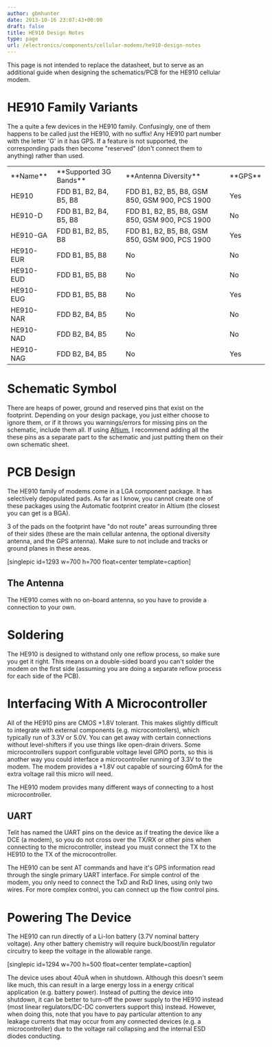 ```yaml
---
author: gbmhunter
date: 2013-10-16 23:07:43+00:00
draft: false
title: HE910 Design Notes
type: page
url: /electronics/components/cellular-modems/he910-design-notes
---
```


This page is not intended to replace the datasheet, but to serve as an additional guide when designing the schematics/PCB for the HE910 cellular modem.


# HE910 Family Variants


The a quite a few devices in the HE910 family. Confusingly, one of them happens to be called just the HE910, with no suffix! Any HE910 part number with the letter 'G' in it has GPS. If a feature is not supported, the corresponding pads then become "reserved" (don't connect them to anything) rather than used.
<table style="width: 600px;" border="0" >
<tbody >
<tr >

<td >**Name**
</td>

<td >**Supported 3G Bands**
</td>

<td >**Antenna Diversity**
</td>

<td >**GPS**
</td>
</tr>
<tr >

<td >HE910
</td>

<td >FDD B1, B2, B4, B5, B8
</td>

<td >FDD B1, B2, B5, B8, GSM 850, GSM 900, PCS 1900
</td>

<td >Yes
</td>
</tr>
<tr >

<td >HE910-D
</td>

<td >FDD B1, B2, B4, B5, B8
</td>

<td >FDD B1, B2, B5, B8, GSM 850, GSM 900, PCS 1900
</td>

<td >No
</td>
</tr>
<tr >

<td >HE910-GA
</td>

<td >FDD B1, B2, B5, B8
</td>

<td >FDD B1, B2, B5, B8, GSM 850, GSM 900, PCS 1900
</td>

<td >Yes
</td>
</tr>
<tr >

<td >HE910-EUR
</td>

<td >FDD B1, B5, B8
</td>

<td >No
</td>

<td >No
</td>
</tr>
<tr >

<td >HE910-EUD
</td>

<td >FDD B1, B5, B8
</td>

<td >No
</td>

<td >No
</td>
</tr>
<tr >

<td >HE910-EUG
</td>

<td >FDD B1, B5, B8
</td>

<td >No
</td>

<td >Yes
</td>
</tr>
<tr >

<td >HE910-NAR
</td>

<td >FDD B2, B4, B5
</td>

<td >No
</td>

<td >No
</td>
</tr>
<tr >

<td >HE910-NAD
</td>

<td >FDD B2, B4, B5
</td>

<td >No
</td>

<td >No
</td>
</tr>
<tr >

<td >HE910-NAG
</td>

<td >FDD B2, B4, B5
</td>

<td >No
</td>

<td >Yes
</td>
</tr>
</tbody>
</table>


# Schematic Symbol


There are heaps of power, ground and reserved pins that exist on the footprint. Depending on your design package, you just either choose to ignore them, or if it throws you warnings/errors for missing pins on the schematic, include them all. If using [Altium](http://blog.mbedded.ninja/electronics/general/altium), I recommend adding all the these pins as a separate part to the schematic and just putting them on their own schematic sheet.


# PCB Design


The HE910 family of modems come in a LGA component package. It has selectively depopulated pads. As far as I know, you cannot create one of these packages using the Automatic footprint creator in Altium (the closest you can get is a BGA).

3 of the pads on the footprint have "do not route" areas surrounding three of their sides (these are the main cellular antenna, the optional diversity antenna, and the GPS antenna). Make sure to not include and tracks or ground planes in these areas.

[singlepic id=1293 w=700 h=700 float=center template=caption]


## The Antenna


The HE910 comes with no on-board antenna, so you have to provide a connection to your own.


# Soldering


The HE910 is designed to withstand only one reflow process, so make sure you get it right. This means on a double-sided board you can't solder the modem on the first side (assuming you are doing a separate reflow process for each side of the PCB).


# Interfacing With A Microcontroller


All of the HE910 pins are CMOS +1.8V tolerant. This makes slightly difficult to integrate with external components (e.g. microcontrollers), which typically run of 3.3V or 5.0V. You can get away with certain connections without level-shifters if you use things like open-drain drivers. Some microcontrollers support configurable voltage level GPIO ports, so this is another way you could interface a microcontroller running of 3.3V to the modem. The modem provides a +1.8V out capable of sourcing 60mA for the extra voltage rail this micro will need.

The HE910 modem provides many different ways of connecting to a host microcontroller.


## UART


Telit has named the UART pins on the device as if treating the device like a DCE (a modem), so you do not cross over the TX/RX or other pins when connecting to the microcontroller, instead you must connect the TX to the HE910 to the TX of the microcontroller.

The HE910 can be sent AT commands and have it's GPS information read through the single primary UART interface. For simple control of the modem, you only need to connect the TxD and RxD lines, using only two wires. For more complex control, you can connect up the flow control pins.


# Powering The Device


The HE910 can run directly of a Li-Ion battery (3.7V nominal battery voltage). Any other battery chemistry will require buck/boost/lin regulator circuitry to keep the voltage in the allowable range.

[singlepic id=1294 w=700 h=500 float=center template=caption]

The device uses about 40uA when in shutdown. Although this doesn't seem like much, this can result in a large energy loss in a energy critical application (e.g. battery power). Instead of putting the device into shutdown, it can be better to turn-off the power supply to the HE910 instead (most linear regulators/DC-DC converters support this) instead. However, when doing this, note that you have to pay particular attention to any leakage currents that may occur from any connected devices (e.g. a microcontroller) due to the voltage rail collapsing and the internal ESD diodes conducting.


